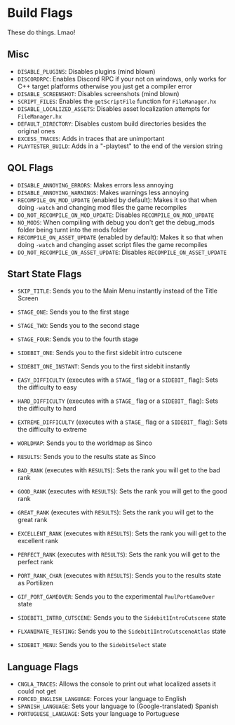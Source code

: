 # Build Flags
These do things. Lmao!

## Misc
- `DISABLE_PLUGINS`: Disables plugins (mind blown)
- `DISCORDRPC`: Enables Discord RPC if your not on windows, only works for C++ target platforms otherwise you just get a compiler error
- `DISABLE_SCREENSHOT`: Disables screenshots (mind blown)
- `SCRIPT_FILES`: Enables the `getScriptFile` function for `FileManager.hx`
- `DISABLE_LOCALIZED_ASSETS`: Disables asset localization attempts for `FileManager.hx`
- `DEFAULT_DIRECTORY`: Disables custom build directories besides the original ones
- `EXCESS_TRACES`: Adds in traces that are unimportant
- `PLAYTESTER_BUILD`: Adds in a "-playtest" to the end of the version string

## QOL Flags
- `DISABLE_ANNOYING_ERRORS`: Makes errors less annoying
- `DISABLE_ANNOYING_WARNINGS`: Makes warnings less annoying
- `RECOMPILE_ON_MOD_UPDATE` (enabled by default): Makes it so that when doing `-watch` and changing mod files the game recompiles
- `DO_NOT_RECOMPILE_ON_MOD_UPDATE`: Disables `RECOMPILE_ON_MOD_UPDATE`
- `NO_MODS`: When compiling with debug you don't get the debug_mods folder being turnt into the mods folder
- `RECOMPILE_ON_ASSET_UPDATE` (enabled by default): Makes it so that when doing `-watch` and changing asset script files the game recompiles
- `DO_NOT_RECOMPILE_ON_ASSET_UPDATE`: Disables `RECOMPILE_ON_ASSET_UPDATE`

## Start State Flags
- `SKIP_TITLE`: Sends you to the Main Menu instantly instead of the Title Screen

- `STAGE_ONE`: Sends you to the first stage
- `STAGE_TWO`: Sends you to the second stage
- `STAGE_FOUR`: Sends you to the fourth stage

- `SIDEBIT_ONE`: Sends you to the first sidebit intro cutscene
- `SIDEBIT_ONE_INSTANT`: Sends you to the first sidebit instantly

- `EASY_DIFFICULTY` (executes with a `STAGE_` flag or a `SIDEBIT_` flag): Sets the difficulty to easy
- `HARD_DIFFICULTY` (executes with a `STAGE_` flag or a `SIDEBIT_` flag): Sets the difficulty to hard
- `EXTREME_DIFFICULTY` (executes with a `STAGE_` flag or a `SIDEBIT_` flag): Sets the difficulty to extreme

- `WORLDMAP`: Sends you to the worldmap as Sinco

- `RESULTS`: Sends you to the results state as Sinco
- `BAD_RANK` (executes with `RESULTS`): Sets the rank you will get to the bad rank
- `GOOD_RANK` (executes with `RESULTS`): Sets the rank you will get to the good rank
- `GREAT_RANK` (executes with `RESULTS`): Sets the rank you will get to the great rank
- `EXCELLENT_RANK` (executes with `RESULTS`): Sets the rank you will get to the excellent rank
- `PERFECT_RANK` (executes with `RESULTS`): Sets the rank you will get to the perfect rank
- `PORT_RANK_CHAR` (executes with `RESULTS`): Sends you to the results state as Portilizen

- `GIF_PORT_GAMEOVER`: Sends you to the experimental `PaulPortGameOver` state

- `SIDEBIT1_INTRO_CUTSCENE`: Sends you to the `Sidebit1IntroCutscene` state
- `FLXANIMATE_TESTING`: Sends you to the `Sidebit1IntroCutsceneAtlas` state

- `SIDEBIT_MENU`: Sends you to the `SidebitSelect` state

## Language Flags
- `CNGLA_TRACES`: Allows the console to print out what localized assets it could not get
- `FORCED_ENGLISH_LANGUAGE`: Forces your language to English
- `SPANISH_LANGUAGE`: Sets your language to (Google-translated) Spanish
- `PORTUGUESE_LANGUAGE`: Sets your language to Portuguese